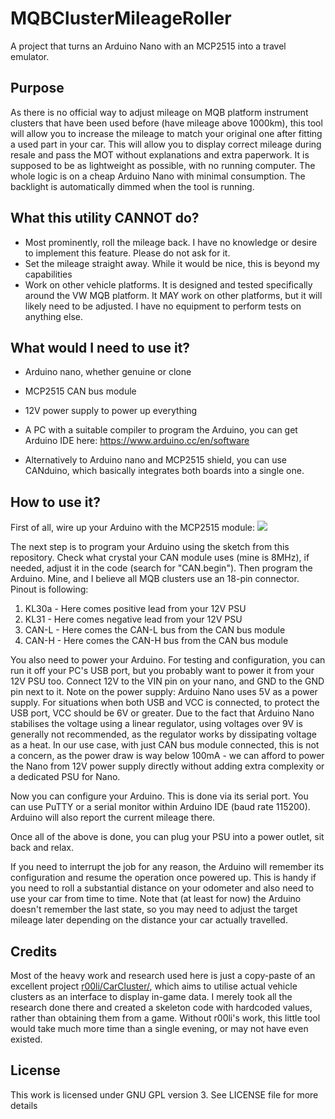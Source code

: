 # MQBClusterMileageRoller
A project that turns an Arduino Nano with an MCP2515 into a travel emulator.

## Purpose
As there is no official way to adjust mileage on MQB platform instrument clusters that have been used before (have mileage above 1000km), this tool will allow you to increase the mileage to match your original one after fitting a used part in your car. This will allow you to display correct mileage during resale and pass the MOT without explanations and extra paperwork. It is supposed to be as lightweight as possible, with no running computer. The whole logic is on a cheap Arduino Nano with minimal consumption. The backlight is automatically dimmed when the tool is running.

## What this utility CANNOT do?
- Most prominently, roll the mileage back. I have no knowledge or desire to implement this feature. Please do not ask for it.
- Set the mileage straight away. While it would be nice, this is beyond my capabilities
- Work on other vehicle platforms. It is designed and tested specifically around the VW MQB platform. It MAY work on other platforms, but it will likely need to be adjusted. I have no equipment to perform tests on anything else.

## What would I need to use it?
- Arduino nano, whether genuine or clone
- MCP2515 CAN bus module
- 12V power supply to power up everything
- A PC with a suitable compiler to program the Arduino, you can get Arduino IDE here: https://www.arduino.cc/en/software

- Alternatively to Arduino nano and MCP2515 shield, you can use CANduino, which basically integrates both boards into a single one.

## How to use it?
First of all, wire up your Arduino with the MCP2515 module:
![](https://europe1.discourse-cdn.com/arduino/original/4X/b/a/1/ba15508f980ed52b6d1021f23f05c1b2498698c7.jpeg)

The next step is to program your Arduino using the sketch from this repository. Check what crystal your CAN module uses (mine is 8MHz), if needed, adjust it in the code (search for "CAN.begin"). Then program the Arduino.
Mine, and I believe all MQB clusters use an 18-pin connector. Pinout is following:
1) KL30a - Here comes positive lead from your 12V PSU
10) KL31 - Here comes negative lead from your 12V PSU
17) CAN-L - Here comes the CAN-L bus from the CAN bus module
18) CAN-H - Here comes the CAN-H bus from the CAN bus module

You also need to power your Arduino. For testing and configuration, you can run it off your PC's USB port, but you probably want to power it from your 12V PSU too. Connect 12V to the VIN pin on your nano, and GND to the GND pin next to it.
Note on the power supply: Arduino Nano uses 5V as a power supply. For situations when both USB and VCC is connected, to protect the USB port, VCC should be 6V or greater. Due to the fact that Arduino Nano stabilises the voltage using a linear regulator, using voltages over 9V is generally not recommended, as the regulator works by dissipating voltage as a heat. In our use case, with just CAN bus module connected, this is not a concern, as the power draw is way below 100mA - we can afford to power the Nano from 12V power supply directly without adding extra complexity or a dedicated PSU for Nano.

Now you can configure your Arduino. This is done via its serial port. You can use PuTTY or a serial monitor within Arduino IDE (baud rate 115200). Arduino will also report the current mileage there.

Once all of the above is done, you can plug your PSU into a power outlet, sit back and relax.

If you need to interrupt the job for any reason, the Arduino will remember its configuration and resume the operation once powered up. This is handy if you need to roll a substantial distance on your odometer and also need to use your car from time to time. Note that (at least for now) the Arduino doesn't remember the last state, so you may need to adjust the target mileage later depending on the distance your car actually travelled.

## Credits
Most of the heavy work and research used here is just a copy-paste of an excellent project [r00li/CarCluster/](https://github.com/r00li/CarCluster/), which aims to utilise actual vehicle clusters as an interface to display in-game data. I merely took all the research done there and created a skeleton code with hardcoded values, rather than obtaining them from a game.
Without r00li's work, this little tool would take much more time than a single evening, or may not have even existed.

## License
This work is licensed under GNU GPL version 3. See LICENSE file for more details
